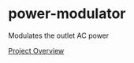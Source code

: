 # power-modulator
Modulates the outlet AC power

[Project Overview](https://github.com/cu-ecen-aeld/final-project-gpcm00/wiki/Project-Overview)
